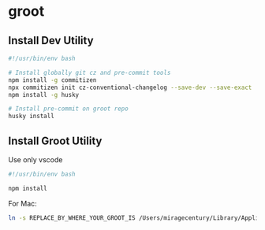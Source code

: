 # groot

## Install Dev Utility

```bash
#!/usr/bin/env bash

# Install globally git cz and pre-commit tools
npm install -g commitizen
npx commitizen init cz-conventional-changelog --save-dev --save-exact
npm install -g husky

# Install pre-commit on groot repo
husky install
```

## Install Groot Utility

Use only vscode

```bash
#!/usr/bin/env bash

npm install

```

For Mac:
```bash
ln -s REPLACE_BY_WHERE_YOUR_GROOT_IS /Users/miragecentury/Library/Application\ Support/Screeps/scripts/screeps.com/groot
```